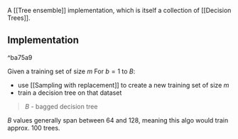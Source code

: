 A [[Tree ensemble]] implementation, which is itself a collection of [[Decision Trees]].
## Implementation

^ba75a9

Given a training set of size $m$
For $b = 1$ to $B$:
- use [[Sampling with replacement]] to create a new training set of size $m$
- train a decision tree on that dataset

> $B$ - bagged decision tree

$B$ values generally span between 64 and 128, meaning this algo would train approx. 100 trees. 